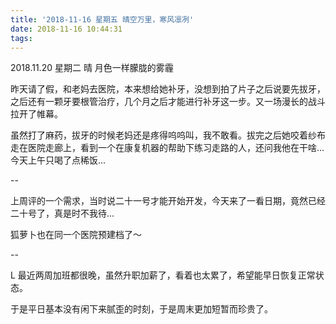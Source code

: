 ```yaml
---
title: '2018-11-16 星期五 晴空万里，寒风凛冽'
date: 2018-11-16 10:44:31
tags:
---
```


2018.11.20 星期二 晴 月色一样朦胧的雾霾

昨天请了假，和老妈去医院，本来想给她补牙，没想到拍了片子之后说要先拔牙，之后还有一颗牙要根管治疗，几个月之后才能进行补牙这一步。又一场漫长的战斗拉开了帷幕。

虽然打了麻药，拔牙的时候老妈还是疼得呜呜叫，我不敢看。拔完之后她咬着纱布走在医院走廊上，看到一个在康复机器的帮助下练习走路的人，还问我他在干啥...今天上午只喝了点稀饭...

--

上周评的一个需求，当时说二十一号才能开始开发，今天来了一看日期，竟然已经二十号了，真是时不我待...

狐萝卜也在同一个医院预建档了～

--

L 最近两周加班都很晚，虽然升职加薪了，看着也太累了，希望能早日恢复正常状态。

于是平日基本没有闲下来腻歪的时刻，于是周末更加短暂而珍贵了。



